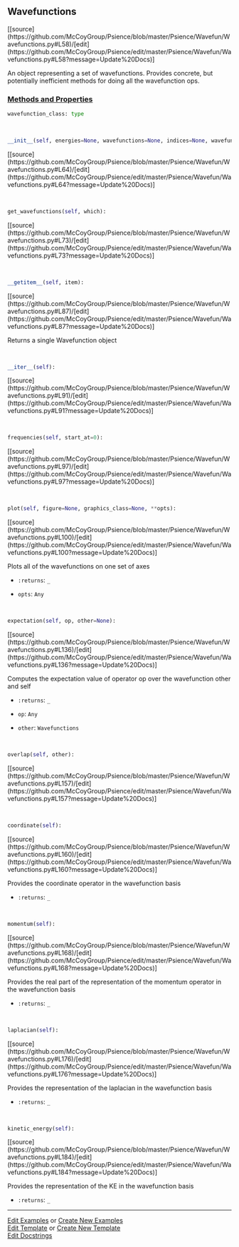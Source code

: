 ## <a id="Psience.Wavefun.Wavefunctions.Wavefunctions">Wavefunctions</a> 
<div class="docs-source-link" markdown="1">
[[source](https://github.com/McCoyGroup/Psience/blob/master/Psience/Wavefun/Wavefunctions.py#L58)/[edit](https://github.com/McCoyGroup/Psience/edit/master/Psience/Wavefun/Wavefunctions.py#L58?message=Update%20Docs)]
</div>

An object representing a set of wavefunctions.
Provides concrete, but potentially inefficient methods for doing all the wavefunction ops.



<div class="collapsible-section">
 <div class="collapsible-section collapsible-section-header" markdown="1">
 
### <a class="collapse-link" data-toggle="collapse" href="#methods">Methods and Properties</a> <a class="float-right" data-toggle="collapse" href="#methods"><i class="fa fa-chevron-down"></i></a>

 </div>
 <div class="collapsible-section collapsible-section-body collapse" id="methods" markdown="1">

```python
wavefunction_class: type
```
<a id="Psience.Wavefun.Wavefunctions.Wavefunctions.__init__" class="docs-object-method">&nbsp;</a> 
```python
__init__(self, energies=None, wavefunctions=None, indices=None, wavefunction_class=None, **opts): 
```
<div class="docs-source-link" markdown="1">
[[source](https://github.com/McCoyGroup/Psience/blob/master/Psience/Wavefun/Wavefunctions.py#L64)/[edit](https://github.com/McCoyGroup/Psience/edit/master/Psience/Wavefun/Wavefunctions.py#L64?message=Update%20Docs)]
</div>

<a id="Psience.Wavefun.Wavefunctions.Wavefunctions.get_wavefunctions" class="docs-object-method">&nbsp;</a> 
```python
get_wavefunctions(self, which): 
```
<div class="docs-source-link" markdown="1">
[[source](https://github.com/McCoyGroup/Psience/blob/master/Psience/Wavefun/Wavefunctions.py#L73)/[edit](https://github.com/McCoyGroup/Psience/edit/master/Psience/Wavefun/Wavefunctions.py#L73?message=Update%20Docs)]
</div>

<a id="Psience.Wavefun.Wavefunctions.Wavefunctions.__getitem__" class="docs-object-method">&nbsp;</a> 
```python
__getitem__(self, item): 
```
<div class="docs-source-link" markdown="1">
[[source](https://github.com/McCoyGroup/Psience/blob/master/Psience/Wavefun/Wavefunctions.py#L87)/[edit](https://github.com/McCoyGroup/Psience/edit/master/Psience/Wavefun/Wavefunctions.py#L87?message=Update%20Docs)]
</div>

Returns a single Wavefunction object

<a id="Psience.Wavefun.Wavefunctions.Wavefunctions.__iter__" class="docs-object-method">&nbsp;</a> 
```python
__iter__(self): 
```
<div class="docs-source-link" markdown="1">
[[source](https://github.com/McCoyGroup/Psience/blob/master/Psience/Wavefun/Wavefunctions.py#L91)/[edit](https://github.com/McCoyGroup/Psience/edit/master/Psience/Wavefun/Wavefunctions.py#L91?message=Update%20Docs)]
</div>

<a id="Psience.Wavefun.Wavefunctions.Wavefunctions.frequencies" class="docs-object-method">&nbsp;</a> 
```python
frequencies(self, start_at=0): 
```
<div class="docs-source-link" markdown="1">
[[source](https://github.com/McCoyGroup/Psience/blob/master/Psience/Wavefun/Wavefunctions.py#L97)/[edit](https://github.com/McCoyGroup/Psience/edit/master/Psience/Wavefun/Wavefunctions.py#L97?message=Update%20Docs)]
</div>

<a id="Psience.Wavefun.Wavefunctions.Wavefunctions.plot" class="docs-object-method">&nbsp;</a> 
```python
plot(self, figure=None, graphics_class=None, **opts): 
```
<div class="docs-source-link" markdown="1">
[[source](https://github.com/McCoyGroup/Psience/blob/master/Psience/Wavefun/Wavefunctions.py#L100)/[edit](https://github.com/McCoyGroup/Psience/edit/master/Psience/Wavefun/Wavefunctions.py#L100?message=Update%20Docs)]
</div>

Plots all of the wavefunctions on one set of axes
- `:returns`: `_`
    >
- `opts`: `Any`
    >

<a id="Psience.Wavefun.Wavefunctions.Wavefunctions.expectation" class="docs-object-method">&nbsp;</a> 
```python
expectation(self, op, other=None): 
```
<div class="docs-source-link" markdown="1">
[[source](https://github.com/McCoyGroup/Psience/blob/master/Psience/Wavefun/Wavefunctions.py#L136)/[edit](https://github.com/McCoyGroup/Psience/edit/master/Psience/Wavefun/Wavefunctions.py#L136?message=Update%20Docs)]
</div>

Computes the expectation value of operator op over the wavefunction other and self
- `:returns`: `_`
    >
- `op`: `Any`
    >
- `other`: `Wavefunctions`
    >

<a id="Psience.Wavefun.Wavefunctions.Wavefunctions.overlap" class="docs-object-method">&nbsp;</a> 
```python
overlap(self, other): 
```
<div class="docs-source-link" markdown="1">
[[source](https://github.com/McCoyGroup/Psience/blob/master/Psience/Wavefun/Wavefunctions.py#L157)/[edit](https://github.com/McCoyGroup/Psience/edit/master/Psience/Wavefun/Wavefunctions.py#L157?message=Update%20Docs)]
</div>

<a id="Psience.Wavefun.Wavefunctions.Wavefunctions.coordinate" class="docs-object-method">&nbsp;</a> 
```python
coordinate(self): 
```
<div class="docs-source-link" markdown="1">
[[source](https://github.com/McCoyGroup/Psience/blob/master/Psience/Wavefun/Wavefunctions.py#L160)/[edit](https://github.com/McCoyGroup/Psience/edit/master/Psience/Wavefun/Wavefunctions.py#L160?message=Update%20Docs)]
</div>

Provides the coordinate operator in the wavefunction basis
- `:returns`: `_`
    >

<a id="Psience.Wavefun.Wavefunctions.Wavefunctions.momentum" class="docs-object-method">&nbsp;</a> 
```python
momentum(self): 
```
<div class="docs-source-link" markdown="1">
[[source](https://github.com/McCoyGroup/Psience/blob/master/Psience/Wavefun/Wavefunctions.py#L168)/[edit](https://github.com/McCoyGroup/Psience/edit/master/Psience/Wavefun/Wavefunctions.py#L168?message=Update%20Docs)]
</div>

Provides the real part of the representation of the momentum operator in the wavefunction basis
- `:returns`: `_`
    >

<a id="Psience.Wavefun.Wavefunctions.Wavefunctions.laplacian" class="docs-object-method">&nbsp;</a> 
```python
laplacian(self): 
```
<div class="docs-source-link" markdown="1">
[[source](https://github.com/McCoyGroup/Psience/blob/master/Psience/Wavefun/Wavefunctions.py#L176)/[edit](https://github.com/McCoyGroup/Psience/edit/master/Psience/Wavefun/Wavefunctions.py#L176?message=Update%20Docs)]
</div>

Provides the representation of the laplacian in the wavefunction basis
- `:returns`: `_`
    >

<a id="Psience.Wavefun.Wavefunctions.Wavefunctions.kinetic_energy" class="docs-object-method">&nbsp;</a> 
```python
kinetic_energy(self): 
```
<div class="docs-source-link" markdown="1">
[[source](https://github.com/McCoyGroup/Psience/blob/master/Psience/Wavefun/Wavefunctions.py#L184)/[edit](https://github.com/McCoyGroup/Psience/edit/master/Psience/Wavefun/Wavefunctions.py#L184?message=Update%20Docs)]
</div>

Provides the representation of the KE in the wavefunction basis
- `:returns`: `_`
    >

 </div>
</div>




___

[Edit Examples](https://github.com/McCoyGroup/Psience/edit/gh-pages/ci/examples/Psience/Wavefun/Wavefunctions/Wavefunctions.md) or 
[Create New Examples](https://github.com/McCoyGroup/Psience/new/gh-pages/?filename=ci/examples/Psience/Wavefun/Wavefunctions/Wavefunctions.md) <br/>
[Edit Template](https://github.com/McCoyGroup/Psience/edit/gh-pages/ci/docs/Psience/Wavefun/Wavefunctions/Wavefunctions.md) or 
[Create New Template](https://github.com/McCoyGroup/Psience/new/gh-pages/?filename=ci/docs/templates/Psience/Wavefun/Wavefunctions/Wavefunctions.md) <br/>
[Edit Docstrings](https://github.com/McCoyGroup/Psience/edit/master/Psience/Wavefun/Wavefunctions.py#L58?message=Update%20Docs)